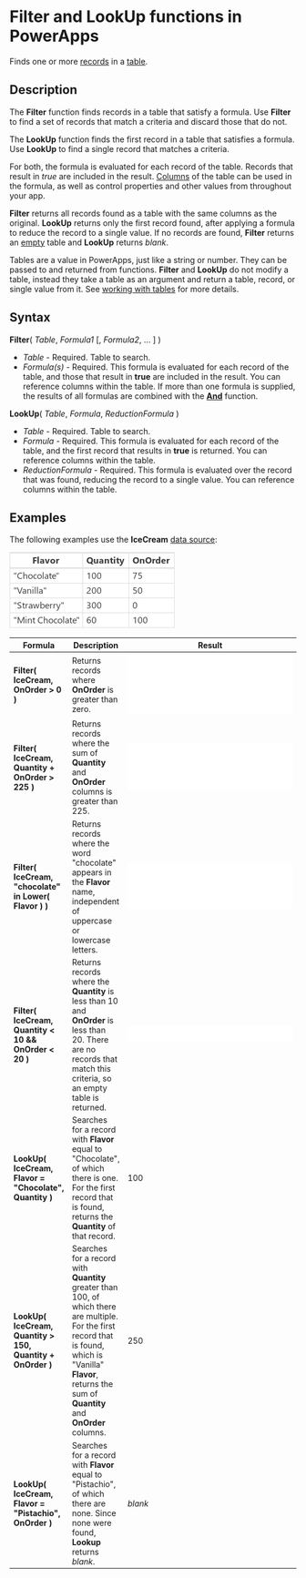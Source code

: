 <properties
	pageTitle="PowerApps: Filter and LookUp functions"
	description="Reference information for the Filter and LookUp function in PowerApps, including syntax and examples"
	services=""
	suite="powerapps"
	documentationCenter="na"
	authors="gregli-msft"
	manager="dwrede"
	editor=""
	tags=""/>

<tags
   ms.service="powerapps"
   ms.devlang="na"
   ms.topic="article"
   ms.tgt_pltfrm="na"
   ms.workload="na"
   ms.date="10/21/2015"
   ms.author="gregli"/>

# Filter and LookUp functions in PowerApps #

Finds one or more [records](working-with-tables.md#records) in a [table](working-with-tables.md).

## Description ##

The **Filter** function finds records in a table that satisfy a formula.  Use **Filter** to find a set of records that match a criteria and discard those that do not.

The **LookUp** function finds the first record in a table that satisfies a formula.  Use **LookUp** to find a single record that matches a criteria.

For both, the formula is evaluated for each record of the table.  Records that result in *true* are included in the result.  [Columns](working-with-tables.md#columns) of the table can be used in the formula, as well as control properties and other values from throughout your app.  

**Filter** returns all records found as a table with the same columns as the original.  **LookUp** returns only the first record found, after applying a formula to reduce the record to a single value.  If no records are found, **Filter** returns an [empty](function-isblank-isempty.md) table and **LookUp** returns *blank*.  

Tables are a value in PowerApps, just like a string or number.  They can be passed to and returned from functions.  **Filter** and **LookUp** do not modify a table, instead they take a table as an argument and return a table, record, or single value from it.  See [working with tables](working-with-tables.md) for more details.

## Syntax ##

**Filter**( *Table*, *Formula1* [, *Formula2*, ... ] )

- *Table* - Required. Table to search.
- *Formula(s)* - Required. This formula is evaluated for each record of the table, and those that result in **true** are included in the result.  You can reference columns within the table.  If more than one formula is supplied, the results of all formulas are combined with the **[And](function-logicals.md)** function.

**LookUp**( *Table*, *Formula*, *ReductionFormula* )

- *Table* - Required. Table to search.
- *Formula* - Required. This formula is evaluated for each record of the table, and the first record that results in **true** is returned.  You can reference columns within the table.  
- *ReductionFormula* - Required. This formula is evaluated over the record that was found, reducing the record to a single value.  You can reference columns within the table.  

## Examples ##

The following examples use the **IceCream** [data source](working-with-data-sources.md):

![](media/function-filter-lookup/icecream.png)

| Formula | Description | Result |
|---------|-------------|--------|
| **Filter( IceCream, OnOrder > 0 )** | Returns records where **OnOrder** is greater than zero. | <style> img { max-width: none; } </style> ![](media/function-filter-lookup/icecream-onorder.png) |
| **Filter( IceCream, Quantity + OnOrder > 225 )** | Returns records where the sum of **Quantity** and **OnOrder** columns is greater than 225. | ![](media/function-filter-lookup/icecream-overstock.png) |
| **Filter( IceCream, "chocolate" in Lower( Flavor ) )** | Returns records where the word "chocolate" appears in the **Flavor** name, independent of uppercase or lowercase letters. | ![](media/function-filter-lookup/icecream-chocolate.png) |
| **Filter( IceCream, Quantity < 10  && OnOrder < 20 )** | Returns records where the **Quantity** is less than 10 and **OnOrder** is less than 20.  There are no records that match this criteria, so an empty table is returned. | ![](media/function-filter-lookup/icecream-empty.png) |
| **LookUp( IceCream, Flavor = "Chocolate", Quantity )** | Searches for a record with **Flavor** equal to "Chocolate", of which there is one.  For the first record that is found, returns the **Quantity** of that record. | 100 |
| **LookUp( IceCream, Quantity > 150, Quantity + OnOrder )** | Searches for a record with **Quantity** greater than 100, of which there are multiple.  For the first record that is found, which is "Vanilla" **Flavor**, returns the sum of **Quantity** and **OnOrder** columns. | 250 |
| **LookUp( IceCream, Flavor = "Pistachio", OnOrder )** | Searches for a record with **Flavor** equal to "Pistachio", of which there are none.  Since none were found, **Lookup** returns *blank*. | *blank* | 



